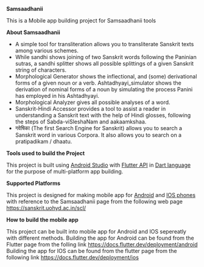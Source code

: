 **Samsaadhanii**

This is a Mobile app building project for Samsaadhanii tools

**About Samsaadhanii**

- A simple tool for transliteration allows you to transliterate Sanskrit texts among various schemes.
- While sandhi shows joining of two Sanskrit words following the Paninian sutras, a sandhi splitter shows all possible splittings of a given Sanskrit string of characters.
- Morphological Generator shows the inflectional, and (some) derivational forms of a given noun or a verb. Ashtadhyayi_simulator shows the derivation of nominal forms of a noun by simulating the process Panini has employed in his Ashtadhyayi.
- Morphological Analyzer gives all possible analyses of a word.
- Sanskrit-Hindi Accessor provides a tool to assist a reader in understanding a Sanskrit text with the help of Hindi glosses, following the steps of Sabda-viSleshaNam and aakaamkshaa.
- गवेषिका (The first Search Engine for Sanskrit) allows you to search a Sanskrit word in various Corpora. It also allows you to search on a pratipadikam / dhaatu.

**Tools used to build the Project**

This project is built using [Android Studio](https://developer.android.com/studio) with [Flutter API](https://docs.flutter.dev/get-started/install) in [Dart language](https://dart.dev/) for the purpose of multi-platform app building.

**Supported Platforms**

This project is designed for making mobile app for [Android](https://play.google.com/) and [IOS phones](https://www.apple.com/in/app-store/) with reference to the Samsaadhanii page from the following web page https://sanskrit.uohyd.ac.in/scl/

**How to build the mobile app**

This project can be built into mobile app for Android and IOS sepereatly with different methods.
Building the app for Android can be found from the Flutter page from the folling link https://docs.flutter.dev/deployment/android
Building the app for IOS can be found from the flutter page from the following link https://docs.flutter.dev/deployment/ios
